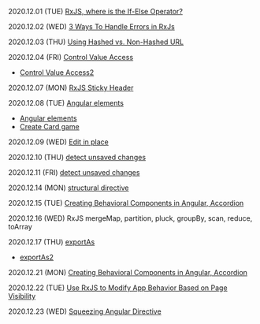 2020.12.01 (TUE) [RxJS, where is the If-Else Operator?](https://medium.com/rangle-io/rxjs-where-is-the-if-else-operator-cad158c9ce6a)

2020.12.02 (WED) [3 Ways To Handle Errors in RxJs](https://medium.com/javascript-in-plain-english/3-ways-to-handle-errors-in-rxjs-97a04f2ecdc)

2020.12.03 (THU) [Using Hashed vs. Non-Hashed URL](https://blog.bitsrc.io/using-hashed-vs-nonhashed-url-paths-in-single-page-apps-a66234cefc96)

2020.12.04 (FRI) [Control Value Access](https://indepth.dev/posts/1055/never-again-be-confused-when-implementing-controlvalueaccessor-in-angular-forms)
- [Control Value Access2](https://netbasal.com/how-to-implement-file-uploading-in-angular-reactive-forms-89a3fffa1a03)

2020.12.07 (MON) [RxJS Sticky Header](https://netbasal.com/reactive-sticky-header-in-angular-12dbffb3f1d3)

2020.12.08 (TUE) [Angular elements](https://blog.angulartraining.com/tutorial-how-to-create-custom-angular-elements-55aea29d80c5)
- [Angular elements](https://www.telerik.com/blogs/getting-started-with-angular-elements)
- [Create Card game](https://zoaibkhan.com/blog/how-to-create-a-card-memory-game-in-angular/)

2020.12.09 (WED) [Edit in place](https://netbasal.com/keeping-it-simple-implementing-edit-in-place-in-angular-4fd92c4dfc70)


2020.12.10 (THU) [detect unsaved changes](https://netbasal.com/detect-unsaved-changes-in-angular-forms-75fd8f5f1fa6)

2020.12.11 (FRI) [detect unsaved changes](https://netbasal.com/detect-unsaved-changes-in-angular-forms-75fd8f5f1fa6)

2020.12.14 (MON) [structural directive](https://netbasal.com/the-power-of-structural-directives-in-angular-bfe4d8c44fb1)

2020.12.15 (TUE) [Creating Behavioral Components in Angular, Accordion](https://netbasal.com/creating-behavioral-components-in-angular-8db6080f0cc4)

2020.12.16 (WED) RxJS mergeMap, partition, pluck, groupBy, scan, reduce, toArray

2020.12.17 (THU) [exportAs](https://netbasal.com/angular-2-take-advantage-of-the-exportas-property-81374ce24d26)
- [exportAs2](https://netbasal.com/detect-unsaved-changes-in-angular-forms-75fd8f5f1fa6)

2020.12.21 (MON) [Creating Behavioral Components in Angular, Accordion](https://netbasal.com/creating-behavioral-components-in-angular-8db6080f0cc4)

2020.12.22 (TUE) [Use RxJS to Modify App Behavior Based on Page Visibility](https://netbasal.com/use-rxjs-to-modify-app-behavior-based-on-page-visibility-ce499c522be4)

2020.12.23 (WED) [Squeezing Angular Directive](https://medium.com/angular-in-depth/squeezing-angular-directives-8ab7b1e4e3ba)


